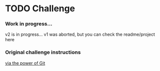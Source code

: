 # TODO Challenge

### Work in progress... 

v2 is in progress... v1 was aborted, but you can check the readme/project here

### Original challenge instructions
[via the power of Git](https://github.com/forty9er/todo_challenge/blob/27c168fab15106956c0c0e2dcfdea75d1c35c367/README.md)